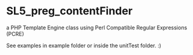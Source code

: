 SL5_preg_contentFinder
======================

a PHP Template Engine class using Perl Compatible Regular Expressions (PCRE)

See examples in example folder or inside the unitTest folder. :)
